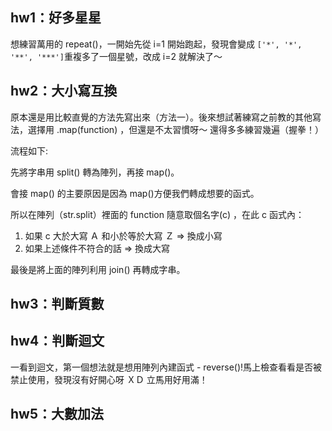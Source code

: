 ## hw1：好多星星
想練習萬用的 repeat()，一開始先從 i=1 開始跑起，發現會變成 `['*', '*', '**', '***']`重複多了一個星號，改成 i=2 就解決了～

## hw2：大小寫互換
原本還是用比較直覺的方法先寫出來（方法一）。後來想試著練寫之前教的其他寫法，選擇用 .map(function) ，但還是不太習慣呀～ 還得多多練習幾遍（握拳！）

流程如下:

先將字串用 split() 轉為陣列，再接 map()。

會接 map() 的主要原因是因為 map()方便我們轉成想要的函式。

所以在陣列（str.split）裡面的 function 隨意取個名字(c)
，在此 c 函式內：

1. 如果 c 大於大寫 Ａ 和小於等於大寫 Ｚ => 換成小寫
2. 如果上述條件不符合的話 => 換成大寫

最後是將上面的陣列利用 join() 再轉成字串。

## hw3：判斷質數


## hw4：判斷迴文
一看到迴文，第一個想法就是想用陣列內建函式 - reverse()!馬上檢查看看是否被禁止使用，發現沒有好開心呀 ＸＤ 立馬用好用滿！

## hw5：大數加法